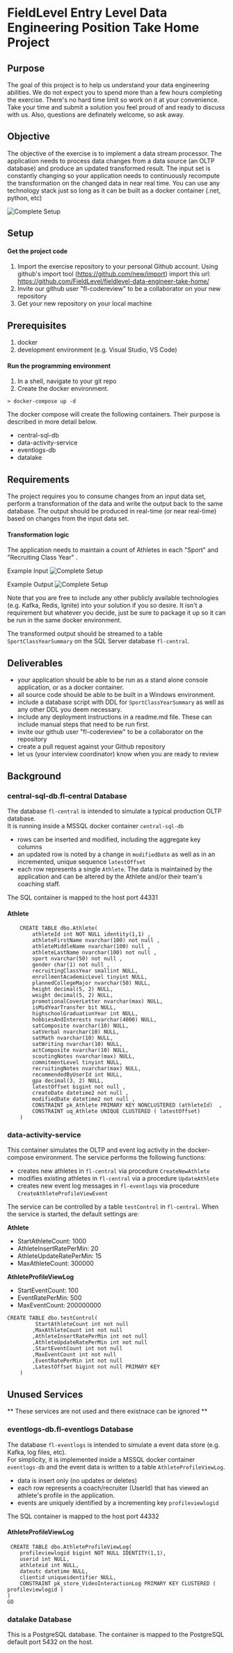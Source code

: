 # FieldLevel Entry Level Data Engineering Position Take Home Project 

## Purpose

The goal of this project is to help us understand your data engineering abilities.  We do not expect you to spend more than a few hours completing the exercise.  There's no hard time limit so work on it at your convenience.  Take your time and submit a solution you feel proud of and ready to discuss with us.   Also, questions are definately welcome, so ask away.

## Objective

The objective of the exercise is to implement a data stream processor.  The application needs to process data changes from a data source (an OLTP database) and produce an updated transformed result.  The input set is constantly changing so your application needs to continuously recompute the transformation on the changed data in near real time.  You can use any technology stack just so long as it can be built as a docker container (.net, python, etc)


![Complete Setup](img/overview.png)


## Setup

#### Get the project code
1. Import the exercise repository to your personal Github account. Using github's import tool (https://github.com/new/import) import this url: https://github.com/FieldLevel/fieldlevel-data-engineer-take-home/
1. Invite our github user "fl-codereview" to be a collaborator on your new repository
1. Get your new repository on your local machine

## Prerequisites

1. docker
1. development environment (e.g. Visual Studio, VS Code)


#### Run the programming environment
1. In a shell, navigate to your git repo
1. Create the docker environment.
```
> docker-compose up -d 
```
The docker compose will create the following containers.  Their purpose is described in more detail below.
* central-sql-db 
* data-activity-service
* eventlogs-db
* datalake 



## Requirements

The project requires you to consume changes from an input data set, perform a transformation of the data and write the output back to the same database.  The output should be produced in real-time (or near real-time) based on changes from the input data set.  

#### Transformation logic

The application needs to maintain a count of Athletes in each "Sport" and "Recruiting Class Year" .  

Example Input
![Complete Setup](img/Athletes.png)

Example Output
![Complete Setup](img/SportClassYearSummary.png)

Note that you are free to include any other publicly available technologies (e.g. Kafka, Redis, Ignite) into your solution if you so desire.  It isn't a requirement but whatever you decide, just be sure to package it up so it can be run in the same docker environment. 

The transformed output should be streamed to a table `SportClassYearSummary` on the SQL Server database `fl-central`.  



## Deliverables

 *  your application should be able to be run as a stand alone console application, or as a docker container.
 *  all source code should be able to be built in a Windows environment.
 *  include a database script with DDL for `SportClassYearSummary` as well as any other DDL you deem necessary.
 *  include any deployment instructions in a readme.md file.  These can include manual steps that need to be run first.
 *  invite our github user "fl-codereview" to be a collaborator on the repository
 *  create a pull request against your Github repository
 *  let us (your interview coordinator) know when you are ready to review



## Background

### central-sql-db.fl-central Database

The database `fl-central` is intended to simulate a typical production OLTP database.  
It is running inside a MSSQL docker container `central-sql-db`  

* rows can be inserted and modified, including the aggregate key columns
* an updated row is noted by a change in `modifiedDate` as well as in an incremented, unique sequence `latestOffset`
* each row represents a single `Athlete`.  The data is maintained by the application and can be altered by the Athlete and/or their team's coaching staff.

The SQL container is mapped to the host port 44331

#### Athlete 


```
    CREATE TABLE dbo.Athlete(
        athleteId int NOT NULL identity(1,1) ,
        athleteFirstName nvarchar(100) not null ,
        athleteMiddleName nvarchar(100) null ,
        athleteLastName nvarchar(100) not null , 
        sport nvarchar(50) not null ,
        gender char(1) not null ,
        recruitingClassYear smallint NULL,
        enrollmentAcademicLevel tinyint NULL,
        plannedCollegeMajor nvarchar(50) NULL,        
        height decimal(5, 2) NULL,
        weight decimal(5, 2) NULL,
        promotionalCoverLetter nvarchar(max) NULL,
        isMidYearTransfer bit NULL,
        highschoolGraduationYear int NULL,
        hobbiesAndInterests nvarchar(4000) NULL,
        satComposite nvarchar(10) NULL,
        satVerbal nvarchar(10) NULL,
        satMath nvarchar(10) NULL,
        satWriting nvarchar(10) NULL,
        actComposite nvarchar(10) NULL,
        scoutingNotes nvarchar(max) NULL,
        commitmentLevel tinyint NULL,
        recruitingNotes nvarchar(max) NULL,
        recommendedByUserId int NULL,
        gpa decimal(3, 2) NULL,
        latestOffset bigint not null ,
        createDate datetime2 not null ,
        modifiedDate datetime2 not null ,
        CONSTRAINT pk_Athlete PRIMARY KEY NONCLUSTERED (athleteId)  ,
        CONSTRAINT uq_Athlete UNIQUE CLUSTERED ( latestOffset)  
    ) 
```	


### data-activity-service

This container simulates the OLTP and event log activity in the docker-compose environment.  The service performs the following functions:
*  creates new athletes in `fl-central` via procedure `CreateNewAthlete`
*  modifies existing athletes in `fl-central` via a procedure `UpdateAthlete`
*  creates new event log messages in `fl-eventlogs` via procedure `CreateAthleteProfileViewEvent`


The service can be controlled by a table `testControl` in `fl-central`.  When the service is started, the default settings are:

**Athlete**

*  StartAthleteCount: 1000
*  AthleteInsertRatePerMin: 20
*  AthleteUpdateRatePerMin: 15
*  MaxAthleteCount: 300000

**AthleteProfileViewLog**

*  StartEventCount: 100
*  EventRatePerMin: 500
*  MaxEventCount: 200000000


```
CREATE TABLE dbo.testControl(
	     StartAthleteCount int not null 
        ,MaxAthleteCount int not null 
        ,AthleteInsertRatePerMin int not null 
        ,AthleteUpdateRatePerMin int not null
        ,StartEventCount int not null 
        ,MaxEventCount int not null 
        ,EventRatePerMin int not null 
        ,LatestOffset bigint not null PRIMARY KEY 
    ) 
```


##  Unused Services

** These services are not used and there existnace can be ignored **

### eventlogs-db.fl-eventlogs Database


The database `fl-eventlogs` is intended to simulate a event data store (e.g. Kafka, log files, etc).  
For simplicity, it is implemented inside a MSSQL docker container `eventlogs-db`  and the event data is written to a table `AthleteProfileViewLog`.

* data is insert only (no updates or deletes)
* each row represents a coach/recruiter (UserId) that has viewed an athlete's profile in the application.
* events are uniquely identified by a incrementing key `profileviewlogid`

The SQL container is mapped to the host port 44332

#### AthleteProfileViewLog 


```
 CREATE TABLE dbo.AthleteProfileViewLog(
	profileviewlogid bigint NOT NULL IDENTITY(1,1),
	userid int NULL,
	athleteid int NULL,
	dateutc datetime NULL,
	clientid uniqueidentifier NULL,
    CONSTRAINT pk_store_VideoInteractionLog PRIMARY KEY CLUSTERED (	profileviewlogid ) 
) 
GO
```	

### datalake Database

This is a PostgreSQL database.  The container is mapped to the PostgreSQL default port 5432 on the host.  


